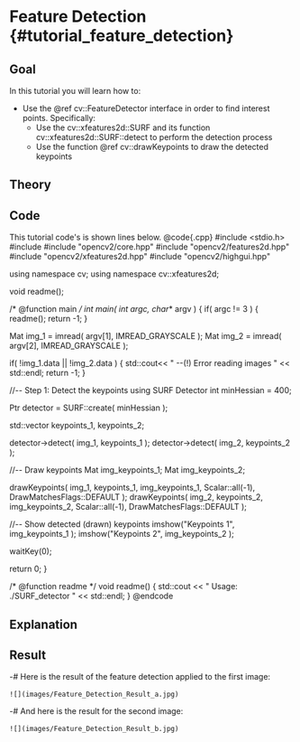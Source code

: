Feature Detection {#tutorial_feature_detection}
=================

Goal
----

In this tutorial you will learn how to:

-   Use the @ref cv::FeatureDetector interface in order to find interest points. Specifically:
    -   Use the cv::xfeatures2d::SURF and its function cv::xfeatures2d::SURF::detect to perform the
        detection process
    -   Use the function @ref cv::drawKeypoints to draw the detected keypoints

Theory
------

Code
----

This tutorial code's is shown lines below.
@code{.cpp}
#include <stdio.h>
#include <iostream>
#include "opencv2/core.hpp"
#include "opencv2/features2d.hpp"
#include "opencv2/xfeatures2d.hpp"
#include "opencv2/highgui.hpp"

using namespace cv;
using namespace cv::xfeatures2d;

void readme();

/* @function main */
int main( int argc, char** argv )
{
  if( argc != 3 )
  { readme(); return -1; }

  Mat img_1 = imread( argv[1], IMREAD_GRAYSCALE );
  Mat img_2 = imread( argv[2], IMREAD_GRAYSCALE );

  if( !img_1.data || !img_2.data )
  { std::cout<< " --(!) Error reading images " << std::endl; return -1; }

  //-- Step 1: Detect the keypoints using SURF Detector
  int minHessian = 400;

  Ptr<SURF> detector = SURF::create( minHessian );

  std::vector<KeyPoint> keypoints_1, keypoints_2;

  detector->detect( img_1, keypoints_1 );
  detector->detect( img_2, keypoints_2 );

  //-- Draw keypoints
  Mat img_keypoints_1; Mat img_keypoints_2;

  drawKeypoints( img_1, keypoints_1, img_keypoints_1, Scalar::all(-1), DrawMatchesFlags::DEFAULT );
  drawKeypoints( img_2, keypoints_2, img_keypoints_2, Scalar::all(-1), DrawMatchesFlags::DEFAULT );

  //-- Show detected (drawn) keypoints
  imshow("Keypoints 1", img_keypoints_1 );
  imshow("Keypoints 2", img_keypoints_2 );

  waitKey(0);

  return 0;
  }

  /* @function readme */
  void readme()
  { std::cout << " Usage: ./SURF_detector <img1> <img2>" << std::endl; }
@endcode

Explanation
-----------

Result
------

-#  Here is the result of the feature detection applied to the first image:

    ![](images/Feature_Detection_Result_a.jpg)

-#  And here is the result for the second image:

    ![](images/Feature_Detection_Result_b.jpg)
